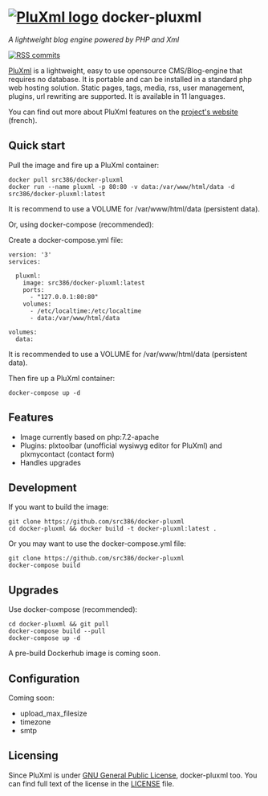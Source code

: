 # [![PluXml logo][pluxml-logo]](http://www.pluxml.org/) docker-pluxml

*A lightweight blog engine powered by PHP and Xml*

[![RSS commits][rss-commits]](https://github.com/src386/docker-pluxml/commits/master.atom)

[pluxml-logo]: https://raw.githubusercontent.com/src386/docker-pluxml/master/lib/images/pluxml-logo-small.png
[rss-commits]: https://img.shields.io/badge/RSS-commits-orange.svg

[PluXml][pluxml] is a lightweight, easy to use opensource CMS/Blog-engine that requires no database. It is portable and can be installed in a standard php web hosting solution. Static pages, tags, media, rss, user management, plugins, url rewriting are supported. It is available in 11 languages.

You can find out more about PluXml features on the [project's website][pluxml] (french).

[pluxml]: http://www.pluxml.org/

## Quick start

Pull the image and fire up a PluXml container:

    docker pull src386/docker-pluxml
    docker run --name pluxml -p 80:80 -v data:/var/www/html/data -d src386/docker-pluxml:latest

It is recommend to use a VOLUME for /var/www/html/data (persistent data).

Or, using docker-compose (recommended):

Create a docker-compose.yml file:

    version: '3'
    services:

      pluxml:
        image: src386/docker-pluxml:latest
        ports:
          - "127.0.0.1:80:80"
        volumes:
          - /etc/localtime:/etc/localtime
          - data:/var/www/html/data

    volumes:
      data:

It is recommended to use a VOLUME for /var/www/html/data (persistent data).

Then fire up a PluXml container:

    docker-compose up -d

Features
--------

- Image currently based on php:7.2-apache
- Plugins: plxtoolbar (unofficial wysiwyg editor for PluXml) and plxmycontact (contact form)
- Handles upgrades 

Development
-----------

If you want to build the image:

    git clone https://github.com/src386/docker-pluxml
    cd docker-pluxml && docker build -t docker-pluxml:latest .

Or you may want to use the docker-compose.yml file:

    git clone https://github.com/src386/docker-pluxml
    docker-compose build

Upgrades
--------

Use docker-compose (recommended):

    cd docker-pluxml && git pull
    docker-compose build --pull
    docker-compose up -d

A pre-build Dockerhub image is coming soon.

Configuration
-------------

Coming soon:

- upload_max_filesize
- timezone
- smtp

## Licensing

Since PluXml is under [GNU General Public License][gnugpl], docker-pluxml too.
You can find full text of the license in the [LICENSE][license] file.

[gnugpl]: http://www.gnu.org/licenses/gpl.html
[license]: https://github.com/src386/docker-pluxml/blob/master/LICENSE
